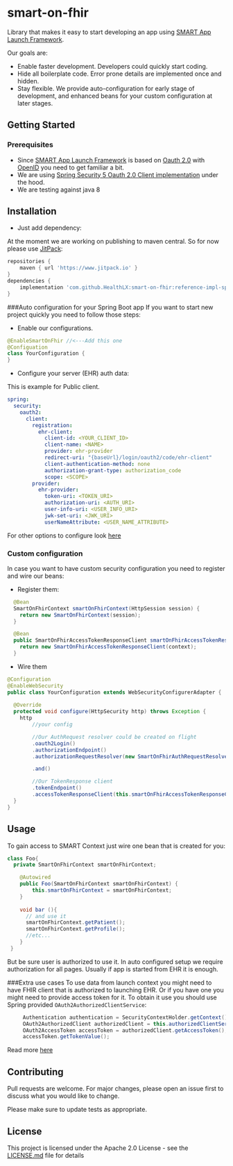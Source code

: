 # smart-on-fhir
Library that makes it easy to start developing an app using [SMART App Launch Framework](http://www.hl7.org/fhir/smart-app-launch/).

Our goals are:

* Enable faster development. Developers could quickly start coding.
* Hide all boilerplate code. Error prone details are implemented once and hidden.
* Stay flexible. We provide auto-configuration for early stage of development, and enhanced beans for your custom configuration at later stages.

## Getting Started

### Prerequisites
* Since [SMART App Launch Framework](http://www.hl7.org/fhir/smart-app-launch/) is based on [Oauth 2.0](https://tools.ietf.org/html/rfc6749#section-4.1) with [OpenID](https://openid.net/specs/openid-connect-core-1_0.html#CodeFlowAuth) you need to get familiar a bit.
* We are using [Spring Security 5 Oauth 2.0 Client  implementation](https://docs.spring.io/spring-security/site/docs/current/reference/htmlsingle/#oauth2login) under the hood.
* We are testing against java 8

## Installation
* Just add dependency:

At the moment we are working on publishing to maven central. So for now please use [JitPack](https://www.jitpack.io):

```groovy
repositories {
    maven { url 'https://www.jitpack.io' }
}
dependencies {
    implementation 'com.github.HealthLX:smart-on-fhir:reference-impl-split-SNAPSHOT'
}
```

###Auto configuration for your Spring Boot app
If you want to start new project quickly you need to follow those steps:
* Enable our configurations.
```java
@EnableSmartOnFhir //<---Add this one
@Configuation
class YourConfiguration {
}
```
* Configure your server (EHR) auth data:

This is example for Public client.
```yaml
spring:
  security:
    oauth2:
      client:
        registration:
          ehr-client:
            client-id: <YOUR_CLIENT_ID>
            client-name: <NAME>
            provider: ehr-provider
            redirect-uri: "{baseUrl}/login/oauth2/code/ehr-client"
            client-authentication-method: none
            authorization-grant-type: authorization_code
            scope: <SCOPE>
        provider:
          ehr-provider:
            token-uri: <TOKEN_URI>
            authorization-uri: <AUTH_URI>
            user-info-uri: <USER_INFO_URI>
            jwk-set-uri: <JWK_URI>
            userNameAttribute: <USER_NAME_ATTRIBUTE>
```
For other options to configure look [here](https://docs.spring.io/spring-security/site/docs/current/reference/htmlsingle/#oauth2login-boot-property-mappings)

### Custom configuration
In case you want to have custom security configuration you need to register and wire our beans:
* Register them:
```java
  @Bean
  SmartOnFhirContext smartOnFhirContext(HttpSession session) {
    return new SmartOnFhirContext(session);
  }

  @Bean
  public SmartOnFhirAccessTokenResponseClient smartOnFhirAccessTokenResponseClient(SmartOnFhirContext context) {
    return new SmartOnFhirAccessTokenResponseClient(context);
  }
``` 
* Wire them
```java
@Configuration
@EnableWebSecurity
public class YourConfiguration extends WebSecurityConfigurerAdapter {
  
  @Override
  protected void configure(HttpSecurity http) throws Exception {
    http
        //your config

        //Our AuthRequest resolver could be created on flight
        .oauth2Login()
        .authorizationEndpoint()
        .authorizationRequestResolver(new SmartOnFhirAuthRequestResolver(clientRegistrationRepository))

        .and()

        //Our TokenResponse client
        .tokenEndpoint()
        .accessTokenResponseClient(this.smartOnFhirAccessTokenResponseClient);
  }
}
```
## Usage
To gain access to SMART Context just wire one bean that is created for you:
```java
class Foo{
  private SmartOnFhirContext smartOnFhirContext;

    @Autowired
    public Foo(SmartOnFhirContext smartOnFhirContext) {
        this.smartOnFhirContext = smartOnFhirContext;
    }
    
    void bar (){
      // and use it
      smartOnFhirContext.getPatient();
      smartOnFhirContext.getProfile();
      //etc...
    }
 }
```
But be sure user is authorized to use it. In auto configured setup we require authorization for all pages. Usually if app is started from EHR it is enough.

###Extra use cases
To use data from launch context you might need to have FHIR client that is authorized to launching EHR. Or if you have one you might need to provide access token for it. To obtain it use  you should use Spring provided ```OAuth2AuthorizedClientService```:
```java
     Authentication authentication = SecurityContextHolder.getContext().getAuthentication();
     OAuth2AuthorizedClient authorizedClient = this.authorizedClientService.loadAuthorizedClient("ehr-client",authentication.getName());
     OAuth2AccessToken accessToken = authorizedClient.getAccessToken();
     accessToken.getTokenValue();
```
Read more [here](https://docs.spring.io/spring-security/site/docs/current/reference/htmlsingle/#oauth2Client-authorized-repo-service)

## Contributing
Pull requests are welcome. For major changes, please open an issue first to discuss what you would like to change.

Please make sure to update tests as appropriate.

## License
This project is licensed under the Apache 2.0 License - see the [LICENSE.md](LICENSE.md) file for details
